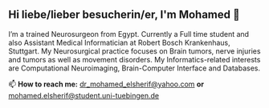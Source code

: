 ## Hi liebe/lieber besucherin/er, I'm Mohamed 👋 

I’m a trained Neurosurgeon from Egypt. Currently a Full time student and also Assistant Medical Informatician at Robert Bosch Krankenhaus, Stuttgart. My Neurosurgical practice focuses on Brain tumors, nerve injuries and tumors as well as movement disorders. My Informatics-related interests are Computational Neuroimaging, Brain-Computer Interface and Databases. 

📫 **How to reach me:** dr_mohamed_elsherif@yahoo.com **or** mohamed.elsherif@student.uni-tuebingen.de
<!--
**DrMohamedElsherif/DrMohamedElsherif** is a ✨ _special_ ✨ repository because its `README.md` (this file) appears on your GitHub profile.

-->
